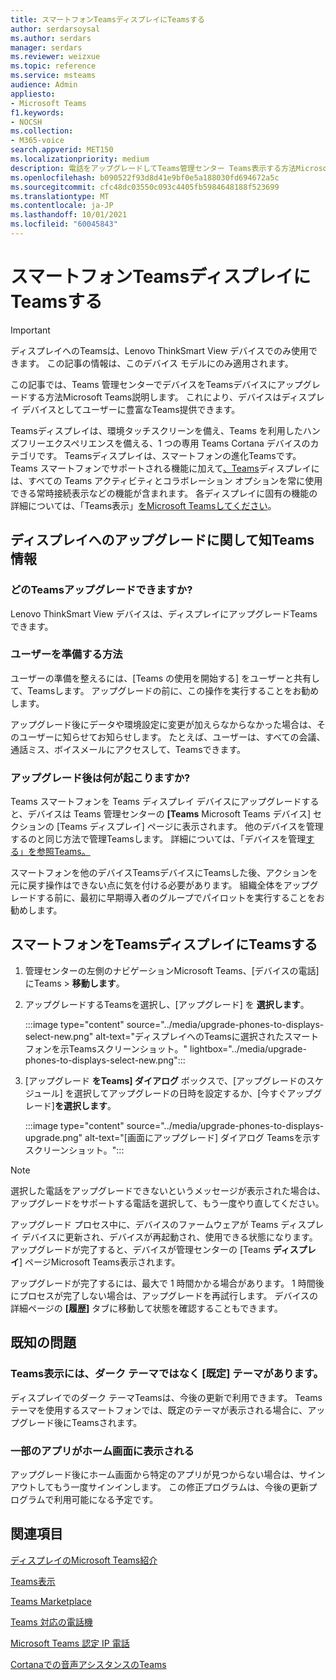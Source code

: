 ```yaml
---
title: スマートフォンTeamsディスプレイにTeamsする
author: serdarsoysal
ms.author: serdars
manager: serdars
ms.reviewer: weizxue
ms.topic: reference
ms.service: msteams
audience: Admin
appliesto:
- Microsoft Teams
f1.keywords:
- NOCSH
ms.collection:
- M365-voice
search.appverid: MET150
ms.localizationpriority: medium
description: 電話をアップグレードしてTeams管理センター Teams表示する方法Microsoft Teams確認します。
ms.openlocfilehash: b090522f93d8d41e9bf0e5a188030fd694672a5c
ms.sourcegitcommit: cfc48dc03550c093c4405fb5984648188f523699
ms.translationtype: MT
ms.contentlocale: ja-JP
ms.lasthandoff: 10/01/2021
ms.locfileid: "60045843"
---
```

# <a name="upgrade-teams-phones-to-teams-displays"></a>スマートフォンTeamsディスプレイにTeamsする

> [!IMPORTANT]
> ディスプレイへのTeamsは、Lenovo ThinkSmart View デバイスでのみ使用できます。 この記事の情報は、このデバイス モデルにのみ適用されます。  

この記事では、Teams 管理センターでデバイスをTeamsデバイスにアップグレードする方法Microsoft Teams説明します。 これにより、デバイスはディスプレイ デバイスとしてユーザーに豊富なTeams提供できます。

Teamsディスプレイは、環境タッチスクリーンを備え、Teams を利用したハンズフリーエクスペリエンスを備える、1 つの専用 Teams Cortana デバイスのカテゴリです。 Teamsディスプレイは、スマートフォンの進化Teamsです。 Teams スマートフォンでサポートされる機能に加えて[、Teams](phones-for-teams.md#features-supported-by-teams-phones)ディスプレイには、すべての Teams アクティビティとコラボレーション オプションを常に使用できる常時接続表示などの機能が含まれます。 各ディスプレイに固有の機能の詳細については、「Teams表示」[をMicrosoft Teamsしてください](teams-displays.md)。

## <a name="what-you-need-to-know-about-upgrading-to-teams-displays"></a>ディスプレイへのアップグレードに関して知Teams情報

### <a name="which-teams-phones-can-be-upgraded"></a>どのTeamsアップグレードできますか?

Lenovo ThinkSmart View デバイスは、ディスプレイにアップグレードTeamsできます。

### <a name="how-can-i-prepare-users"></a>ユーザーを準備する方法

ユーザーの準備を整えるには[](https://support.microsoft.com/office/get-started-with-teams-displays-ff299825-7f13-4528-96c2-1d3437e6d4e6)、[Teams の使用を開始する] をユーザーと共有して、Teamsします。 アップグレードの前に、この操作を実行することをお勧めします。

アップグレード後にデータや環境設定に変更が加えらなからなかった場合は、そのユーザーに知らせてお知らせします。 たとえば、ユーザーは、すべての会議、通話ミス、ボイスメールにアクセスして、Teamsできます。 

### <a name="what-happens-after-the-upgrade"></a>アップグレード後は何が起こりますか?

Teams スマートフォンを Teams ディスプレイ デバイスにアップグレードすると、デバイスは Teams 管理センターの **[Teams** Microsoft Teams デバイス] セクションの [Teams ディスプレイ] ページに表示されます。  他のデバイスを管理するのと同じ方法で管理Teamsします。 詳細については、「デバイスを管理[する」を参照Teams。](device-management.md)

スマートフォンを他のデバイスTeamsデバイスにTeamsした後、アクションを元に戻す操作はできない点に気を付ける必要があります。 組織全体をアップグレードする前に、最初に早期導入者のグループでパイロットを実行することをお勧めします。 

## <a name="upgrade-your-teams-phones-to-teams-displays"></a>スマートフォンをTeamsディスプレイにTeamsする

1. 管理センターの左側のナビゲーションMicrosoft Teams、[デバイスの電話] にTeams  >  **移動します**。
2. アップグレードするTeamsを選択し、[アップグレード] を **選択します**。

    :::image type="content" source="../media/upgrade-phones-to-displays-select-new.png" alt-text="ディスプレイへのTeamsに選択されたスマートフォンを示Teamsスクリーンショット。" lightbox="../media/upgrade-phones-to-displays-select-new.png":::

3. [アップグレード **をTeams] ダイアログ** ボックスで、[アップグレードのスケジュール] を選択してアップグレードの日時を設定するか、[今すぐアップグレード]**を選択します**。

    :::image type="content" source="../media/upgrade-phones-to-displays-upgrade.png" alt-text="[画面にアップグレード] ダイアログ Teamsを示すスクリーンショット。":::

> [!NOTE]
> 選択した電話をアップグレードできないというメッセージが表示された場合は、アップグレードをサポートする電話を選択して、もう一度[](#which-teams-phones-can-be-upgraded)やり直してください。

アップグレード プロセス中に、デバイスのファームウェアが Teams ディスプレイ デバイスに更新され、デバイスが再起動され、使用できる状態になります。 アップグレードが完了すると、デバイスが管理センターの [Teams **ディスプレイ**] ページMicrosoft Teams表示されます。

アップグレードが完了するには、最大で 1 時間かかる場合があります。 1 時間後にプロセスが完了しない場合は、アップグレードを再試行します。 デバイスの詳細ページの **[履歴]** タブに移動して状態を確認することもできます。

## <a name="known-issues"></a>既知の問題

### <a name="teams-displays-have-the-default-theme-instead-of-the-dark-theme"></a>Teams表示には、ダーク テーマではなく [既定] テーマがあります。

ディスプレイでのダーク テーマTeamsは、今後の更新で利用できます。 Teamsテーマを使用するスマートフォンでは、既定のテーマが表示される場合に、アップグレード後にTeamsされます。

### <a name="some-apps-are-missing-from-the-home-screen"></a>一部のアプリがホーム画面に表示される

アップグレード後にホーム画面から特定のアプリが見つからない場合は、サインアウトしてもう一度サインインします。 この修正プログラムは、今後の更新プログラムで利用可能になる予定です。

## <a name="see-also"></a>関連項目

[ディスプレイのMicrosoft Teams紹介](https://techcommunity.microsoft.com/t5/microsoft-teams-blog/introducing-microsoft-teams-displays/ba-p/1505437)

[Teams表示](teams-displays.md)

[Teams Marketplace](https://office.com/teamsdevices)

[Teams 対応の電話機](phones-for-teams.md)

[Microsoft Teams 認定 IP 電話](teams-ip-phones.md)

[Cortanaでの音声アシスタンスのTeams](../cortana-in-teams.md)
